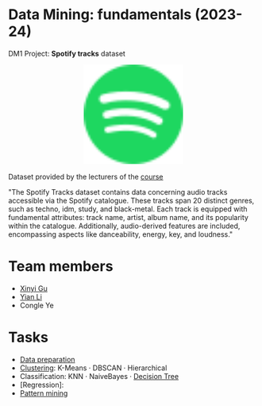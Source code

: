 # Data Mining: fundamentals (2023-24)
DM1 Project: **Spotify tracks** dataset

<p align="center">
  <img src="https://github.com/raivo-otp/issuer-icons/blob/master/vectors/spotify.com/spotify.svg" alt="Spotify Logo" width="200"/>
</p>

Dataset provided by the lecturers of the [course](http://didawiki.cli.di.unipi.it/doku.php/dm/start)

"The Spotify Tracks dataset contains data concerning audio tracks accessible via the Spotify catalogue. These tracks span 20 distinct genres, such as techno, idm, study, and black-metal. Each track is equipped with fundamental attributes: track name, artist, album name, and its popularity within the catalogue. Additionally, audio-derived features are included, encompassing aspects like danceability, energy, key, and loudness."



# Team members
- [Xinyi Gu](https://github.com/GU-XINYI)
- [Yian Li](https://github.com/Li-Yian)
- Congle Ye

# Tasks
- [Data preparation](./scripts/data_understanding_prep.ipynb)
- [Clustering](./scripts/clustering_w/outlier.ipynb): K-Means · DBSCAN · Hierarchical
- Classification: KNN · NaiveBayes · [Decision Tree](./scripts/decision_tree.ipynb)
- [Regression]:
- [Pattern mining](./scripts/pattern_mining.ipynb)
